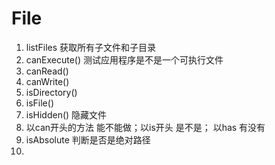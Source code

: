 # File
1. listFiles 获取所有子文件和子目录
2. canExecute() 测试应用程序是不是一个可执行文件
3. canRead()
4. canWrite()
5. isDirectory()
6. isFile()
7. isHidden() 隐藏文件
8. 以can开头的方法 能不能做；以is开头 是不是； 以has 有没有
9. isAbsolute 判断是否是绝对路径
10. 